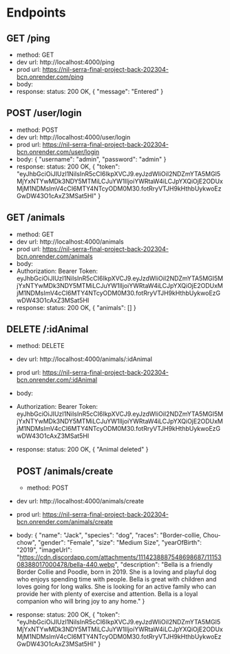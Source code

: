 # Endpoints

## GET /ping

- method: GET
- dev url: http://localhost:4000/ping
- prod url: https://nil-serra-final-project-back-202304-bcn.onrender.com/ping
- body:
- response: status: 200 OK, {
  "message": "Entered"
  }

## POST /user/login

- method: POST
- dev url: http://localhost:4000/user/login
- prod url: https://nil-serra-final-project-back-202304-bcn.onrender.com/user/login
- body: {
  "username": "admin",
  "password": "admin"
  }
- response: status: 200 OK, {
  "token": "eyJhbGciOiJIUzI1NiIsInR5cCI6IkpXVCJ9.eyJzdWIiOiI2NDZmYTA5MGI5MjYxNTYwMDk3NDY5MTMiLCJuYW1lIjoiYWRtaW4iLCJpYXQiOjE2ODUxMjM1NDMsImV4cCI6MTY4NTcyODM0M30.fotRryVTJH9kHthbUykwoEzGwDW43O1cAxZ3MSat5HI"
  }

## GET /animals

- method: GET
- dev url: http://localhost:4000/animals
- prod url: https://nil-serra-final-project-back-202304-bcn.onrender.com/animals
- body:
- Authorization: Bearer Token: eyJhbGciOiJIUzI1NiIsInR5cCI6IkpXVCJ9.eyJzdWIiOiI2NDZmYTA5MGI5MjYxNTYwMDk3NDY5MTMiLCJuYW1lIjoiYWRtaW4iLCJpYXQiOjE2ODUxMjM1NDMsImV4cCI6MTY4NTcyODM0M30.fotRryVTJH9kHthbUykwoEzGwDW43O1cAxZ3MSat5HI
- response: status: 200 OK, {
  "animals": []
  }

## DELETE /:idAnimal

- method: DELETE
- dev url: http://localhost:4000/animals/:idAnimal
- prod url: https://nil-serra-final-project-back-202304-bcn.onrender.com/:idAnimal
- body:
- Authorization: Bearer Token: eyJhbGciOiJIUzI1NiIsInR5cCI6IkpXVCJ9.eyJzdWIiOiI2NDZmYTA5MGI5MjYxNTYwMDk3NDY5MTMiLCJuYW1lIjoiYWRtaW4iLCJpYXQiOjE2ODUxMjM1NDMsImV4cCI6MTY4NTcyODM0M30.fotRryVTJH9kHthbUykwoEzGwDW43O1cAxZ3MSat5HI
- response: status: 200 OK, {
  "Animal deleted"
  }

  ## POST /animals/create

  - method: POST

- dev url: http://localhost:4000/animals/create
- prod url: https://nil-serra-final-project-back-202304-bcn.onrender.com/animals/create
- body: {
  "name": "Jack",
  "species": "dog",
  "races": "Border-collie, Chou-chow",
  "gender": "Female",
  "size": "Medium Size",
  "yearOfBirth": "2019",
  "imageUrl": "https://cdn.discordapp.com/attachments/1114238887548698687/1115308388017000478/bella-440.webp",
  "description": "Bella is a friendly Border Collie and Poodle, born in 2019. She is a loving and playful dog who enjoys spending time with people. Bella is great with children and loves going for long walks. She is looking for an active family who can provide her with plenty of exercise and attention. Bella is a loyal companion who will bring joy to any home."
  }
- response: status: 200 OK, {
  "token": "eyJhbGciOiJIUzI1NiIsInR5cCI6IkpXVCJ9.eyJzdWIiOiI2NDZmYTA5MGI5MjYxNTYwMDk3NDY5MTMiLCJuYW1lIjoiYWRtaW4iLCJpYXQiOjE2ODUxMjM1NDMsImV4cCI6MTY4NTcyODM0M30.fotRryVTJH9kHthbUykwoEzGwDW43O1cAxZ3MSat5HI"
  }
